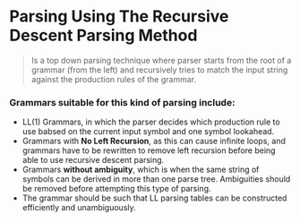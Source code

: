 # Parsing Using The Recursive Descent Parsing Method
> Is a top down parsing technique where parser starts from the root of a grammar (from the left) and recursively tries to match the input string against the production rules of the grammar.
### Grammars suitable for this kind of parsing include:
- LL(1) Grammars, in which the parser decides which production rule to use babsed on the current input symbol and one symbol lookahead.
- Grammars with **No Left Recursion**, as this can cause infinite loops, and grammars have to be rewritten to remove left recursion before being able to use recursive descent parsing.
- Grammars **without ambiguity**, which is when the same string of symbols can be derived in more than one parse tree. Ambiguities should be removed before attempting this type of parsing.
- The grammar should be such that LL parsing tables can be constructed efficiently and unambiguously.
